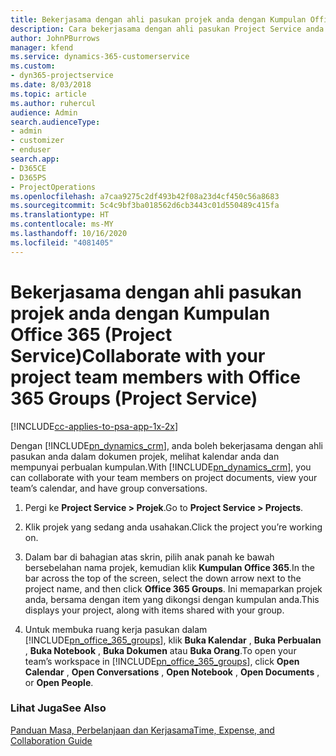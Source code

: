 ```yaml
---
title: Bekerjasama dengan ahli pasukan projek anda dengan Kumpulan Office 365
description: Cara bekerjasama dengan ahli pasukan Project Service anda melalui Kumpulan Office 365
author: JohnPBurrows
manager: kfend
ms.service: dynamics-365-customerservice
ms.custom:
- dyn365-projectservice
ms.date: 8/03/2018
ms.topic: article
ms.author: ruhercul
audience: Admin
search.audienceType:
- admin
- customizer
- enduser
search.app:
- D365CE
- D365PS
- ProjectOperations
ms.openlocfilehash: a7caa9275c2df493b42f08a23d4cf450c56a8683
ms.sourcegitcommit: 5c4c9bf3ba018562d6cb3443c01d550489c415fa
ms.translationtype: HT
ms.contentlocale: ms-MY
ms.lasthandoff: 10/16/2020
ms.locfileid: "4081405"
---
```

# <a name="collaborate-with-your-project-team-members-with-office-365-groups-project-service"></a><span data-ttu-id="40706-103">Bekerjasama dengan ahli pasukan projek anda dengan Kumpulan Office 365 (Project Service)</span><span class="sxs-lookup"><span data-stu-id="40706-103">Collaborate with your project team members with Office 365 Groups (Project Service)</span></span>

[!INCLUDE[cc-applies-to-psa-app-1x-2x](../includes/cc-applies-to-psa-app-1x-2x.md)]

<span data-ttu-id="40706-104">Dengan [!INCLUDE[pn_dynamics_crm](../includes/pn-dynamics-crm.md)], anda boleh bekerjasama dengan ahli pasukan anda dalam dokumen projek, melihat kalendar anda dan mempunyai perbualan kumpulan.</span><span class="sxs-lookup"><span data-stu-id="40706-104">With [!INCLUDE[pn_dynamics_crm](../includes/pn-dynamics-crm.md)], you can collaborate with your team members on project documents, view your team’s calendar, and have group conversations.</span></span>  
  
1. <span data-ttu-id="40706-105">Pergi ke **Project Service > Projek**.</span><span class="sxs-lookup"><span data-stu-id="40706-105">Go to **Project Service > Projects**.</span></span>  
  
2. <span data-ttu-id="40706-106">Klik projek yang sedang anda usahakan.</span><span class="sxs-lookup"><span data-stu-id="40706-106">Click the project you’re working on.</span></span>  
  
3. <span data-ttu-id="40706-107">Dalam bar di bahagian atas skrin, pilih anak panah ke  bawah bersebelahan nama projek, kemudian klik **Kumpulan Office 365**.</span><span class="sxs-lookup"><span data-stu-id="40706-107">In the bar across the top of the screen, select the down arrow next to the project name, and then click **Office 365 Groups**.</span></span> <span data-ttu-id="40706-108">Ini memaparkan projek anda, bersama dengan item yang dikongsi dengan kumpulan anda.</span><span class="sxs-lookup"><span data-stu-id="40706-108">This displays your project, along with items shared with your group.</span></span>  
  
4. <span data-ttu-id="40706-109">Untuk membuka ruang kerja pasukan dalam [!INCLUDE[pn_office_365_groups](../includes/pn-office-365-groups.md)], klik **Buka Kalendar** , **Buka Perbualan** , **Buka Notebook** , **Buka Dokumen** atau **Buka Orang**.</span><span class="sxs-lookup"><span data-stu-id="40706-109">To open your team’s workspace in [!INCLUDE[pn_office_365_groups](../includes/pn-office-365-groups.md)], click **Open Calendar** , **Open Conversations** , **Open Notebook** , **Open Documents** , or **Open People**.</span></span>  
  
### <a name="see-also"></a><span data-ttu-id="40706-110">Lihat Juga</span><span class="sxs-lookup"><span data-stu-id="40706-110">See Also</span></span>  
 [<span data-ttu-id="40706-111">Panduan Masa, Perbelanjaan dan Kerjasama</span><span class="sxs-lookup"><span data-stu-id="40706-111">Time, Expense, and Collaboration Guide</span></span>](../psa/time-expense-collaboration-guide.md)
